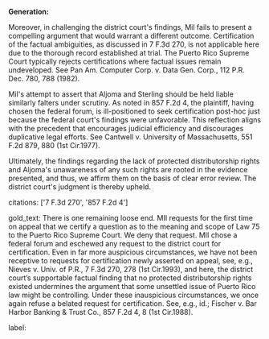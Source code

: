 **Generation:**

Moreover, in challenging the district court's findings, Mil fails to present a compelling argument that would warrant a different outcome. Certification of the factual ambiguities, as discussed in 7 F.3d 270, is not applicable here due to the thorough record established at trial. The Puerto Rico Supreme Court typically rejects certifications where factual issues remain undeveloped. See Pan Am. Computer Corp. v. Data Gen. Corp., 112 P.R. Dec. 780, 788 (1982).

Mil's attempt to assert that Aljoma and Sterling should be held liable similarly falters under scrutiny. As noted in 857 F.2d 4, the plaintiff, having chosen the federal forum, is ill-positioned to seek certification post-hoc just because the federal court's findings were unfavorable. This reflection aligns with the precedent that encourages judicial efficiency and discourages duplicative legal efforts. See Cantwell v. University of Massachusetts, 551 F.2d 879, 880 (1st Cir.1977).

Ultimately, the findings regarding the lack of protected distributorship rights and Aljoma's unawareness of any such rights are rooted in the evidence presented, and thus, we affirm them on the basis of clear error review. The district court's judgment is thereby upheld.

citations: ['7 F.3d 270', '857 F.2d 4']

gold_text: There is one remaining loose end. MII requests for the first time on appeal that we certify a question as to the meaning and scope of Law 75 to the Puerto Rico Supreme Court. We deny that request. MII chose a federal forum and eschewed any request to the district court for certification. Even in far more auspicious circumstances, we have not been receptive to requests for certification newly asserted on appeal, see, e.g., Nieves v. Univ. of P.R., 7 F.3d 270, 278 (1st Cir.1993), and here, the district court’s supportable factual finding that no protected distributorship rights existed undermines the argument that some unsettled issue of Puerto Rico law might be controlling. Under these inauspicious circumstances, we once again refuse a belated request for certification. See, e.g., id.; Fischer v. Bar Harbor Banking & Trust Co., 857 F.2d 4, 8 (1st Cir.1988).

label: 